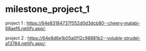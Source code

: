 # milestone_project_1

project 1 : https://64e83184737f552d0d3dcb80--cheery-malabi-68aef6.netlify.app/;

project 2 : https://64e8d6e1b05a0f12c98881b2--voluble-strudel-a13784.netlify.app/;
